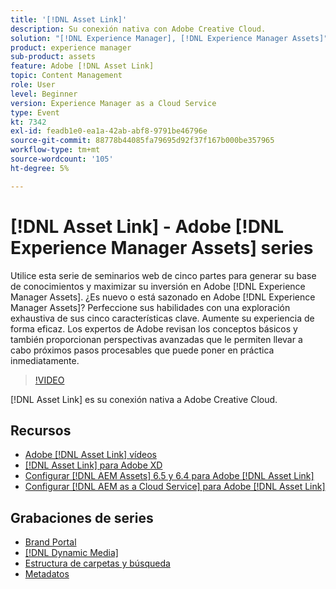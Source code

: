 ```yaml
---
title: '[!DNL Asset Link]'
description: Su conexión nativa con Adobe Creative Cloud.
solution: "[!DNL Experience Manager], [!DNL Experience Manager Assets]"
product: experience manager
sub-product: assets
feature: Adobe [!DNL Asset Link]
topic: Content Management
role: User
level: Beginner
version: Experience Manager as a Cloud Service
type: Event
kt: 7342
exl-id: feadb1e0-ea1a-42ab-abf8-9791be46796e
source-git-commit: 88778b44085fa79695d92f37f167b000be357965
workflow-type: tm+mt
source-wordcount: '105'
ht-degree: 5%

---
```


# [!DNL Asset Link] - Adobe [!DNL Experience Manager Assets] series

Utilice esta serie de seminarios web de cinco partes para generar su base de conocimientos y maximizar su inversión en Adobe [!DNL Experience Manager Assets]. ¿Es nuevo o está sazonado en Adobe [!DNL Experience Manager Assets]? Perfeccione sus habilidades con una exploración exhaustiva de sus cinco características clave. Aumente su experiencia de forma eficaz. Los expertos de Adobe revisan los conceptos básicos y también proporcionan perspectivas avanzadas que le permiten llevar a cabo próximos pasos procesables que puede poner en práctica inmediatamente.

>[!VIDEO](https://video.tv.adobe.com/v/332127/?quality=12&learn=on&hidetitle=true)

[!DNL Asset Link] es su conexión nativa a Adobe Creative Cloud.

## Recursos

* [Adobe [!DNL Asset Link] vídeos](https://experienceleague.adobe.com/es/docs/experience-manager-learn/assets/adobe-asset-link/launch-adobe-asset-link)
* [[!DNL Asset Link] para Adobe XD](https://helpx.adobe.com/es/enterprise/using/adobe-asset-link-for-xd.html)
* [Configurar [!DNL AEM Assets] 6.5 y 6.4 para Adobe [!DNL Asset Link]](https://helpx.adobe.com/es/enterprise/using/configure-aem-assets-6-for-asset-link.html)
* [Configurar [!DNL AEM as a Cloud Service] para Adobe [!DNL Asset Link]](https://helpx.adobe.com/es/enterprise/using/configure-aem-assets-for-asset-link.html)

## Grabaciones de series

* [Brand Portal](brand-portal.md)
* [[!DNL Dynamic Media]](dynamic-media.md)
* [Estructura de carpetas y búsqueda](folder-structure-search.md)
* [Metadatos](metadata.md)
